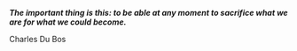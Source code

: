 _**The important thing is this: to be able at any moment to sacrifice what we are for what we could become.**_

Charles Du Bos